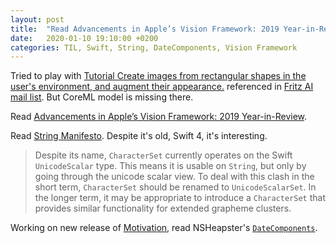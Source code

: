 ```yaml
---
layout: post
title:  "Read Advancements in Apple’s Vision Framework: 2019 Year-in-Review; Swift's String Manifesto"
date:   2020-01-10 19:10:00 +0200
categories: TIL, Swift, String, DateComponents, Vision Framework
---
```

Tried to play with [Tutorial Create images from rectangular shapes in the user's environment, and augment their appearance.](https://github.com/martco/altered-beast) referenced in [Fritz AI mail list](https://www.fritz.ai). But CoreML model is missing there.

Read [Advancements in Apple’s Vision Framework: 2019 Year-in-Review](https://heartbeat.fritz.ai/advancements-in-apples-vision-framework-2019-year-in-review-4c9d3ad5b138).

Read [String Manifesto](https://github.com/apple/swift/blob/master/docs/StringManifesto.md). Despite it's old, Swift 4, it's interesting. 

> Despite its name, `CharacterSet` currently operates on the Swift `UnicodeScalar` type. This means it is usable on `String`, but only by going through the unicode scalar view. To deal with this clash in the short term, `CharacterSet` should be renamed to `UnicodeScalarSet`. In the longer term, it may be appropriate to introduce a `CharacterSet` that provides similar functionality for extended grapheme clusters. 

Working on new release of [Motivation](https://github.com/valeriyvan/Motivation), read NSHeapster's [`DateComponents`](https://nshipster.com/datecomponents/).
